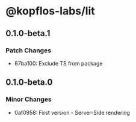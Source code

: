 # @kopflos-labs/lit

## 0.1.0-beta.1

### Patch Changes

- 67ba100: Exclude TS from package

## 0.1.0-beta.0

### Minor Changes

- 0af0958: First version - Server-Side rendering
